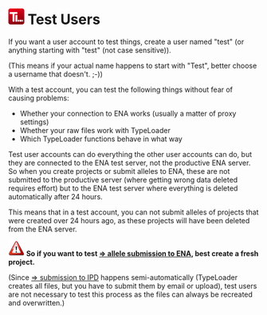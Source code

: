 # ![Icon](images/TypeLoader_32.png) Test Users

If you want a user account to test things, create a user named "test" (or anything starting with "test" (not case sensitive)). 

(This means if your actual name happens to start with "Test", better choose a username that doesn't. ;-)) 

With a test account, you can test the following things without fear of causing problems:

 * Whether your connection to ENA works (usually a matter of proxy settings)
 * Whether your raw files work with TypeLoader
 * Which TypeLoader functions behave in what way

Test user accounts can do everything the other user accounts can do, but they are connected to the ENA test server, not the productive ENA server. So when you create projects or submit alleles to ENA, these are not submitted to the productive server (where getting wrong data deleted requires effort) but to the ENA test server where everything is deleted automatically after 24 hours.

This means that in a test account, you can not submit alleles of projects that were created over 24 hours ago, as these projects will have been deleted from the ENA server.

![Important](images/icon_important.png) **So if you want to test [=> allele submission to ENA](submission_ena.md), best create a fresh project.**

(Since [=> submission to IPD](submission_ipd.md) happens semi-automatically (TypeLoader creates all files, but you have to submit them by email or upload), test users are not necessary to test this process as the files can always be recreated and overwritten.) 